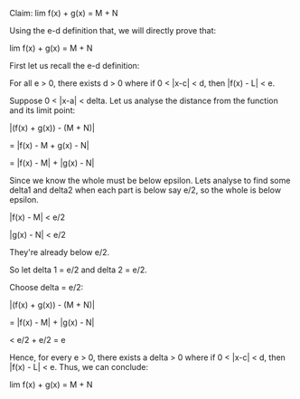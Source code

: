 Claim: lim f(x) + g(x) = M + N



Using the e-d definition that, we will directly prove that:

lim f(x) + g(x) = M + N



First let us recall the e-d definition:

For all e > 0, there exists d > 0 where if 0 < |x-c| < d, then |f(x) - L| < e.



Suppose 0 < |x-a| < delta. Let us analyse the distance from the function and its limit point:

|(f(x) + g(x)) - (M + N)|

= |f(x) - M + g(x) - N|

= |f(x) - M| + |g(x) - N|



Since we know the whole must be below epsilon. Lets analyse to find some delta1 and delta2 when each part is below say e/2, so the whole is below epsilon.

|f(x) - M| < e/2

|g(x) - N| < e/2



They're already below e/2.

So let delta 1 = e/2 and delta 2 = e/2.



Choose delta = e/2:

|(f(x) + g(x)) - (M + N)|

= |f(x) - M| + |g(x) - N|

< e/2 + e/2 = e



Hence, for every e > 0, there exists a delta > 0 where if 0 < |x-c| < d, then |f(x) - L| < e. Thus, we can conclude:

lim f(x) + g(x) = M + N

